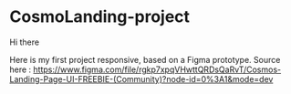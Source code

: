 # CosmoLanding-project
Hi there

Here is my first project responsive, based on a Figma prototype. Source here : https://www.figma.com/file/rgkp7xpqVHwttQRDsQaRvT/Cosmos-Landing-Page-UI-FREEBIE-(Community)?node-id=0%3A1&mode=dev
